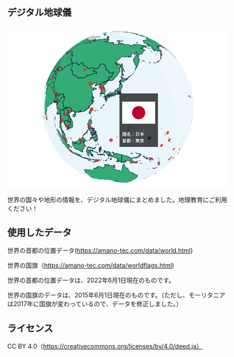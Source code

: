 ## デジタル地球儀

![デジタル地球儀](./ogp.png)

世界の国々や地形の情報を、デジタル地球儀にまとめました。地理教育にご利用ください！

## 使用したデータ

世界の首都の位置データ(https://amano-tec.com/data/world.html)

世界の国旗（https://amano-tec.com/data/worldflags.html)

世界の首都の位置データは、2022年6月1日現在のものです。

世界の国旗のデータは、2015年6月1日現在のものです。（ただし、モーリタニアは2017年に国旗が変わっているので、データを修正しました。）

## ライセンス

CC BY 4.0（https://creativecommons.org/licenses/by/4.0/deed.ja）

